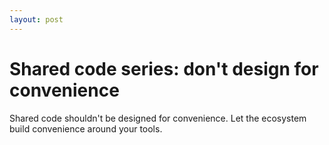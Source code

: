 ```yaml
---
layout: post
---
```


# Shared code series: don't design for convenience

Shared code shouldn't be designed for convenience. Let the ecosystem build convenience around your tools.

